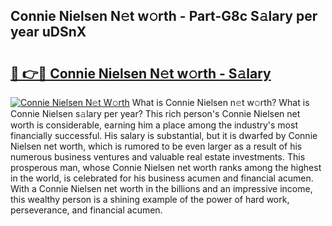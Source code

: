 ## Connie Nielsen N𝚎t w𝚘rth - Part-G8c S𝚊lary per year uDSnX

# <h2><a href="http://gc2oq6k.nevu.top/?p=Connie+Nielsen">🔗 👉🔴 Connie Nielsen N𝚎t w𝚘rth - S𝚊lary</a></h2>

[![Connie Nielsen N𝚎t W𝚘rth](https://i.imgur.com/Oavwk0R.jpeg)](http://gc2oq6k.nevu.top/?p=Connie+Nielsen)
What is Connie Nielsen n𝚎t w𝚘rth? What is Connie Nielsen s𝚊lary per year?
This rich person's Connie Nielsen net worth is considerable, earning him a place among the industry's most financially successful. His salary is substantial, but it is dwarfed by Connie Nielsen net worth, which is rumored to be even larger as a result of his numerous business ventures and valuable real estate investments. This prosperous man, whose Connie Nielsen net worth ranks among the highest in the world, is celebrated for his business acumen and financial acumen. With a Connie Nielsen net worth in the billions and an impressive income, this wealthy person is a shining example of the power of hard work, perseverance, and financial acumen.
